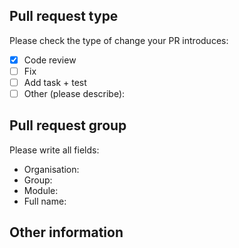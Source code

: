 <!-- Please use templates for title:
 for code review: ${organization} / ${group} / ${deadline} / ${your title}
    Example: it-rakovets.by / j19 / 19.03.2019 / Done tasks 1-5, 7, 9-10
 for other PR: ${fix/add} ${your title} -->
 
## Pull request type
<!-- Please submit ONLY single type pull requests (use symbol 'x') --> 

Please check the type of change your PR introduces:
- [x] Code review
- [ ] Fix
- [ ] Add task + test
- [ ] Other (please describe): 

## Pull request group
<!-- Please write all fields for PR -->

Please write all fields:
- Organisation: 
- Group: 
- Module: 
- Full name: 

## Other information
<!-- Any other information that is important to this PR such -->